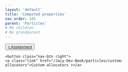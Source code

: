 ```yaml
---
layout: 'default'
title: 'Computed properties'
nav_order: 101
parent: 'Particles'
# No children
# No grandparent
---
```



<div class="nav-btn-block">
    <button class="nav-btn left">
    <a class="link" href="/Jacy-Dev-Book/particles/assignment">< Assignment</a>
</button>

    <button class="nav-btn right">
    <a class="link" href="/Jacy-Dev-Book/particles/custom-allocators">Custom allocators ></a>
</button>

</div>
